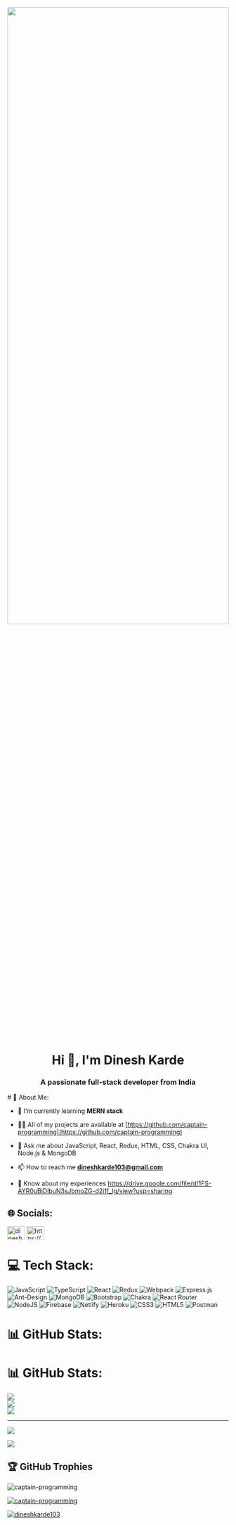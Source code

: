 <img width="100%" height="60%" src="https://www.wingstechsolutions.com/wp-content/uploads/2022/03/full-stack-development.gif"/>

<h1 align="center">Hi 👋, I'm Dinesh Karde</h1>
<h3 align="center">A passionate full-stack developer from India</h3>
# 💫 About Me:

- 🌱 I’m currently learning **MERN stack**

- 👨‍💻 All of my projects are available at [https://github.com/captain-programming](https://github.com/captain-programming)
- 💬 Ask me about JavaScript, React, Redux, HTML, CSS, Chakra UI, Node.js & MongoDB
- 📫 How to reach me **dineshkarde103@gmail.com**
- 📄 Know about my experiences https://drive.google.com/file/d/1FS-AYR0uBiDlbuN3sJbmoZG-d2i1f_lg/view?usp=sharing

## 🌐 Socials:
<p align="left">
<a href="https://twitter.com/DineshKarde103" target="blank"><img align="center" src="https://raw.githubusercontent.com/rahuldkjain/github-profile-readme-generator/master/src/images/icons/Social/twitter.svg" alt="dineshkarde103" height="30" width="40" /></a>
<a href="https://www.linkedin.com/in/dinesh-karde/" target="blank"><img align="center" src="https://raw.githubusercontent.com/rahuldkjain/github-profile-readme-generator/master/src/images/icons/Social/linked-in-alt.svg" alt="https://www.linkedin.com/in/dinesh-karde/" height="30" width="40" /></a>
</p>

# 💻 Tech Stack:
![JavaScript](https://img.shields.io/badge/javascript-%23323330.svg?style=plastic&logo=javascript&logoColor=%23F7DF1E) ![TypeScript](https://img.shields.io/badge/typescript-%23007ACC.svg?style=plastic&logo=typescript&logoColor=white) ![React](https://img.shields.io/badge/react-%2320232a.svg?style=plastic&logo=react&logoColor=%2361DAFB) ![Redux](https://img.shields.io/badge/redux-%23593d88.svg?style=plastic&logo=redux&logoColor=white) ![Webpack](https://img.shields.io/badge/webpack-%238DD6F9.svg?style=plastic&logo=webpack&logoColor=black) ![Express.js](https://img.shields.io/badge/express.js-%23404d59.svg?style=plastic&logo=express&logoColor=%2361DAFB) ![Ant-Design](https://img.shields.io/badge/-AntDesign-%230170FE?style=plastic&logo=ant-design&logoColor=white) ![MongoDB](https://img.shields.io/badge/MongoDB-%234ea94b.svg?style=plastic&logo=mongodb&logoColor=white) ![Bootstrap](https://img.shields.io/badge/bootstrap-%23563D7C.svg?style=plastic&logo=bootstrap&logoColor=white) ![Chakra](https://img.shields.io/badge/chakra-%234ED1C5.svg?style=plastic&logo=chakraui&logoColor=white) ![React Router](https://img.shields.io/badge/React_Router-CA4245?style=plastic&logo=react-router&logoColor=white) ![NodeJS](https://img.shields.io/badge/node.js-6DA55F?style=plastic&logo=node.js&logoColor=white) ![Firebase](https://img.shields.io/badge/firebase-%23039BE5.svg?style=plastic&logo=firebase) ![Netlify](https://img.shields.io/badge/netlify-%23000000.svg?style=plastic&logo=netlify&logoColor=#00C7B7) ![Heroku](https://img.shields.io/badge/heroku-%23430098.svg?style=plastic&logo=heroku&logoColor=white) ![CSS3](https://img.shields.io/badge/css3-%231572B6.svg?style=plastic&logo=css3&logoColor=white) ![HTML5](https://img.shields.io/badge/html5-%23E34F26.svg?style=plastic&logo=html5&logoColor=white) ![Postman](https://img.shields.io/badge/Postman-FF6C37?style=plastic&logo=postman&logoColor=white)

# 📊 GitHub Stats:
# 📊 GitHub Stats:
![](https://github-readme-stats.vercel.app/api?username=captain-programming&theme=dark&hide_border=false&include_all_commits=true&count_private=true)<br/>
![](https://github-readme-streak-stats.herokuapp.com/?user=captain-programming&theme=dark&hide_border=false)<br/>
![](https://github-readme-stats.vercel.app/api/top-langs/?username=captain-programming&theme=dark&hide_border=false&include_all_commits=true&count_private=true&layout=compact)

---
[![](https://visitcount.itsvg.in/api?id=captain-programming&icon=0&color=0)](https://visitcount.itsvg.in)

![](https://github-profile-summary-cards.vercel.app/api/cards/profile-details?username=captain-programming&theme=github_dark)

## 🏆 GitHub Trophies
<p align="left"> <img src="https://komarev.com/ghpvc/?username=captain-programming&label=Profile%20views&color=0e75b6&style=flat" alt="captain-programming" /> </p>

<p align="left"> <a href="https://github.com/ryo-ma/github-profile-trophy"><img src="https://github-profile-trophy.vercel.app/?username=captain-programming" alt="captain-programming" /></a> </p>

<p align="left"> <a href="https://twitter.com/DineshKarde103" target="blank"><img src="https://img.shields.io/twitter/follow/dineshkarde103?logo=twitter&style=for-the-badge" alt="dineshkarde103" /></a> </p>
